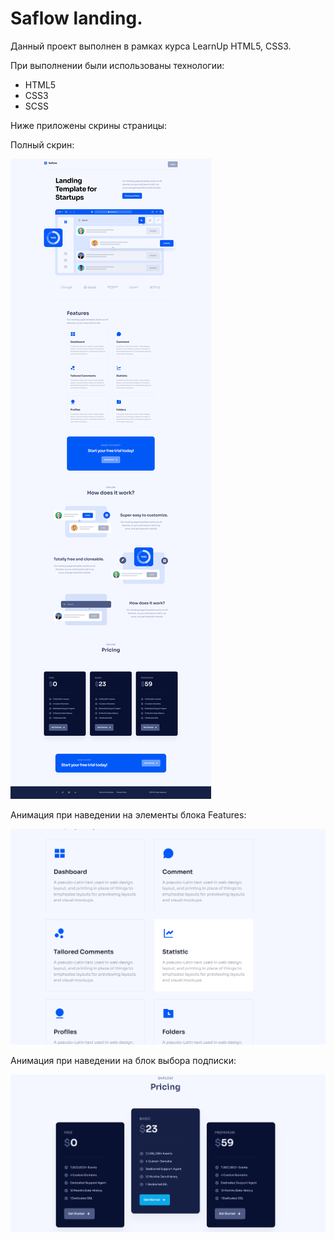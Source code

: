 # Saflow landing.

Данный проект выполнен в рамках курса LearnUp HTML5, CSS3.

При выполнении были использованы технологии:

* HTML5
* CSS3
* SCSS

Ниже приложены скрины страницы:

Полный скрин:

![Полный скрин](/assets/img/screen1.png)

Анимация при наведении на элементы блока Features:

![Анимация при наведении на элементы блока Features](/assets/img/screen2.png)

Анимация при наведении на блок выбора подписки:

![Анимация при наведении на элементы блока Features](/assets/img/screen3.png)